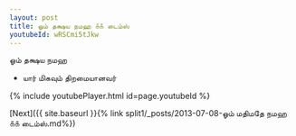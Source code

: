 ```yaml
---
layout: post
title: ஓம் தக்ஷய நமஹ ௧௧ டைம்ஸ்
youtubeId: wRSCmi5tJkw
---
```

 
 
 ஓம் தக்ஷய நமஹ  
 
 -  யார் மிகவும் திறமையானவர் 
 
  
 
  
 
 
 
 
 
 


{% include youtubePlayer.html id=page.youtubeId %}
 
[Next]({{ site.baseurl }}{% link  split1/_posts/2013-07-08-ஓம் மதிமதே நமஹ ௧௧ டைம்ஸ்.md%})
 
